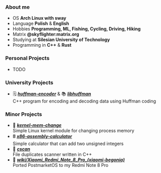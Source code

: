 ### About me
- OS **Arch Linux with sway**
- Language **Polish** & **English**
- Hobbies **Programming, ML, Fishing, Cycling, Driving, Hiking**
- Matrix **@skyflighter:matrix.org**
- Studying at **Silesian University of Technology**
- Programming in **C++** & **Rust**

### Personal Projects
- TODO

### University Projects
- 🗒️ [***huffman-encoder***](https://github.com/michaelskyf/huffman-encoder) & 📚 [***libhuffman***](https://github.com/michaelskyf/libhuffman)<br>
   C++ program for encoding and decoding data using Huffman coding

### Minor Projects
- 🐧 [***kernel-mem-change***](https://github.com/michaelskyf/kernel-mem-change) <br>
  Simple Linux kernel module for changing process memory
- 🖩 [***x86-assembly-calculator***](https://github.com/michaelskyf/x86-assembly-calculator) <br>
  Simple calculator that can add two unsigned integers
- 📁 [***cscan***](https://github.com/michaelskyf/cscan) <br>
  File duplicates scanner written in C++
- 📱 [***wiki/Xiaomi_Redmi_Note_8_Pro_(xiaomi-begonia)***](https://wiki.postmarketos.org/wiki/Xiaomi_Redmi_Note_8_Pro_(xiaomi-begonia)) <br>
  Ported PostmarketOS to my Redmi Note 8 Pro
